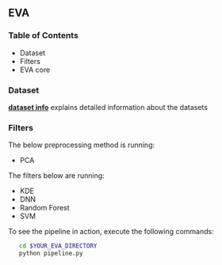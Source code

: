 ## EVA 

### Table of Contents
* Dataset
* Filters
* EVA core


### Dataset
__[dataset info](data/README.md)__ explains detailed information about the  datasets


### Filters
The below preprocessing method is running:
* PCA

The filters below are running:
* KDE
* DNN
* Random Forest
* SVM

To see the pipeline in action, execute the following commands:

```bash
   cd $YOUR_EVA_DIRECTORY
   python pipeline.py
```
